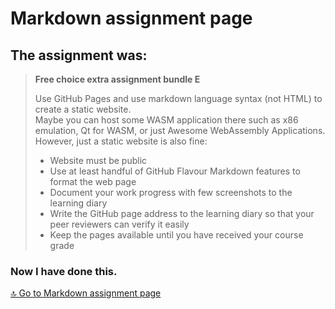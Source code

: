 # Markdown assignment page

## The assignment was:

> **Free choice extra assignment bundle E**  
>  
> Use GitHub Pages and use markdown language syntax (not HTML) to create a static website.  
> Maybe you can host some WASM application there such as x86 emulation, Qt for WASM, or just Awesome WebAssembly Applications.  
> However, just a static website is also fine:  
>  
> - Website must be public  
> - Use at least handful of GitHub Flavour Markdown features to format the web page  
> - Document your work progress with few screenshots to the learning diary  
> - Write the GitHub page address to the learning diary so that your peer reviewers can verify it easily  
> - Keep the pages available until you have received your course grade  

### Now I have done this.

[🔝 Go to Markdown assignment page](#markdown-assignment-page)